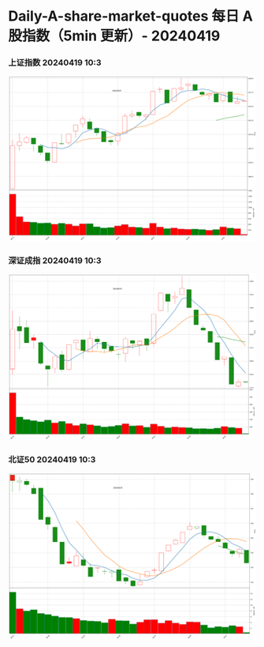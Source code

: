 
# Daily-A-share-market-quotes 每日 A 股指数（5min 更新）- 20240419

### 上证指数 20240419 10:3
![](./fig/2024/4/20240419-sh000001.png)

### 深证成指 20240419 10:3
![](./fig/2024/4/20240419-sz399001.png)

### 北证50 20240419 10:3
![](./fig/2024/4/20240419-bj899050.png)
